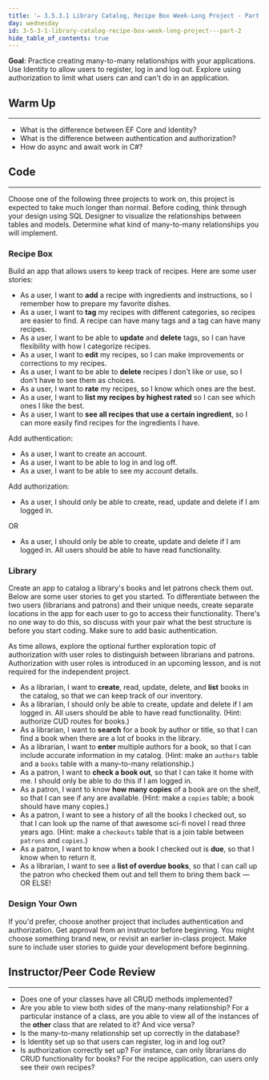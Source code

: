 ```yaml
---
title: '✏️ 3.5.3.1 Library Catalog, Recipe Box Week-Long Project - Part 2'
day: wednesday
id: 3-5-3-1-library-catalog-recipe-box-week-long-project---part-2
hide_table_of_contents: true
---
```


**Goal**: Practice creating many-to-many relationships with your applications. Use Identity to allow users to register, log in and log out. Explore using authorization to limit what users can and can't do in an application.

## Warm Up
---

* What is the difference between EF Core and Identity?
* What is the difference between authentication and authorization?
* How do async and await work in C#?

## Code
---

Choose one of the following three projects to work on, this project is expected to take much longer than normal. Before coding, think through your design using SQL Designer to visualize the relationships between tables and models. Determine what kind of many-to-many relationships you will implement.

### Recipe Box

Build an app that allows users to keep track of recipes. Here are some user stories:

* As a user, I want to **add** a recipe with ingredients and instructions, so I remember how to prepare my favorite dishes.
* As a user, I want to **tag** my recipes with different categories, so recipes are easier to find. A recipe can have many tags and a tag can have many recipes.
* As a user, I want to be able to **update** and **delete** tags, so I can have flexibility with how I categorize recipes.
* As a user, I want to **edit** my recipes, so I can make improvements or corrections to my recipes.
* As a user, I want to be able to **delete** recipes I don't like or use, so I don't have to see them as choices.
* As a user, I want to **rate** my recipes, so I know which ones are the best.
* As a user, I want to **list my recipes by highest rated** so I can see which ones I like the best.
* As a user, I want to **see all recipes that use a certain ingredient**, so I can more easily find recipes for the ingredients I have.

Add authentication:

* As a user, I want to create an account.
* As a user, I want to be able to log in and log off.
* As a user, I want to be able to see my account details.

Add authorization:

* As a user, I should only be able to create, read, update and delete if I am logged in. 

OR

* As a user, I should only be able to create, update and delete if I am logged in. All users should be able to have read functionality.

### Library

Create an app to catalog a library's books and let patrons check them out. Below are some user stories to get you started. To differentiate between the two users (librarians and patrons) and their unique needs, create separate locations in the app for each user to go to access their functionality. There's no one way to do this, so discuss with your pair what the best structure is before you start coding. Make sure to add basic authentication.

As time allows, explore the optional further exploration topic of authorization with user roles to distinguish between librarians and patrons. Authorization with user roles is introduced in an upcoming lesson, and is not required for the independent project.

* As a librarian, I want to **create**, read, update, delete, and **list** books in the catalog, so that we can keep track of our inventory.
* As a librarian, I should only be able to create, update and delete if I am logged in. All users should be able to have read functionality. (Hint: authorize CUD routes for books.)
* As a librarian, I want to **search** for a book by author or title, so that I can find a book when there are a lot of books in the library.
* As a librarian, I want to **enter** multiple authors for a book, so that I can include accurate information in my catalog. (Hint: make an `authors` table and a `books` table with a many-to-many relationship.)
* As a patron, I want to **check a book out**, so that I can take it home with me. I should only be able to do this if I am logged in.
* As a patron, I want to know **how many copies** of a book are on the shelf, so that I can see if any are available. (Hint: make a `copies` table; a book should have many copies.)
* As a patron, I want to see a history of all the books I checked out, so that I can look up the name of that awesome sci-fi novel I read three years ago. (Hint: make a `checkouts` table that is a join table between `patrons` and `copies`.)
* As a patron, I want to know when a book I checked out is **due**, so that I know when to return it.
* As a librarian, I want to see a **list of overdue books**, so that I can call up the patron who checked them out and tell them to bring them back — OR ELSE!

### Design Your Own

If you'd prefer, choose another project that includes authentication and authorization. Get approval from an instructor before beginning. You might choose something brand new, or revisit an earlier in-class project. Make sure to include user stories to guide your development before beginning.

## Instructor/Peer Code Review
---

* Does one of your classes have all CRUD methods implemented?
* Are you able to view both sides of the many-many relationship? For a particular instance of a class, are you able to view all of the instances of the **other** class that are related to it? And vice versa?
* Is the many-to-many relationship set up correctly in the database?
* Is Identity set up so that users can register, log in and log out?
* Is authorization correctly set up? For instance, can only librarians do CRUD functionality for books? For the recipe application, can users only see their own recipes?
